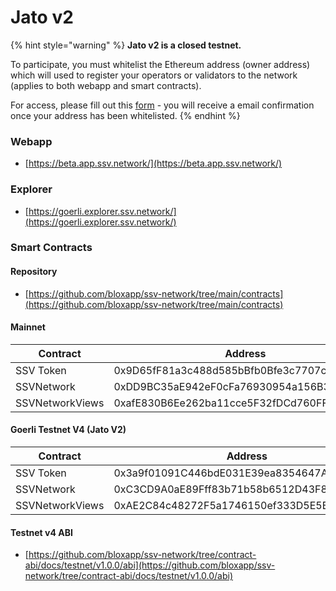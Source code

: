 # Jato v2

{% hint style="warning" %}
**Jato v2 is a closed testnet.**&#x20;

To participate, you must whitelist the Ethereum address (owner address) which will used to register your operators or validators to the network (applies to both webapp and smart contracts).&#x20;

For access, please fill out this [form](https://forms.monday.com/forms/9c6210831e15c5265666ce43975bb01a) - you will receive a email confirmation once your address has been whitelisted.
{% endhint %}

### Webapp <a href="#_bhl3qnbkn7py" id="_bhl3qnbkn7py"></a>

* [https://beta.app.ssv.network/](https://beta.app.ssv.network/)

### Explorer <a href="#_bhl3qnbkn7py" id="_bhl3qnbkn7py"></a>

* [https://goerli.explorer.ssv.network/](https://goerli.explorer.ssv.network/)

### Smart Contracts <a href="#_bhl3qnbkn7py" id="_bhl3qnbkn7py"></a>

#### Repository <a href="#_bhl3qnbkn7py" id="_bhl3qnbkn7py"></a>

* [https://github.com/bloxapp/ssv-network/tree/main/contracts](https://github.com/bloxapp/ssv-network/tree/main/contracts)

#### Mainnet

| **Contract**    | **Address**                                |
| --------------- | ------------------------------------------ |
| SSV Token       | 0x9D65fF81a3c488d585bBfb0Bfe3c7707c7917f54 |
| SSVNetwork      | 0xDD9BC35aE942eF0cFa76930954a156B3fF30a4E1 |
| SSVNetworkViews | 0xafE830B6Ee262ba11cce5F32fDCd760FFE6a66e4 |

#### Goerli Testnet V4 (Jato V2)

| **Contract**    | **Address**                                |
| --------------- | ------------------------------------------ |
| SSV Token       | 0x3a9f01091C446bdE031E39ea8354647AFef091E7 |
| SSVNetwork      | 0xC3CD9A0aE89Fff83b71b58b6512D43F8a41f363D |
| SSVNetworkViews | 0xAE2C84c48272F5a1746150ef333D5E5B51F68763 |

#### Testnet v4 ABI

* [https://github.com/bloxapp/ssv-network/tree/contract-abi/docs/testnet/v1.0.0/abi](https://github.com/bloxapp/ssv-network/tree/contract-abi/docs/testnet/v1.0.0/abi)
